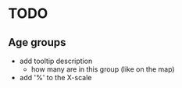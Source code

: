 # TODO

## Age groups

- add tooltip description
    - how many are in this group (like on the map)
- add '%' to the X-scale